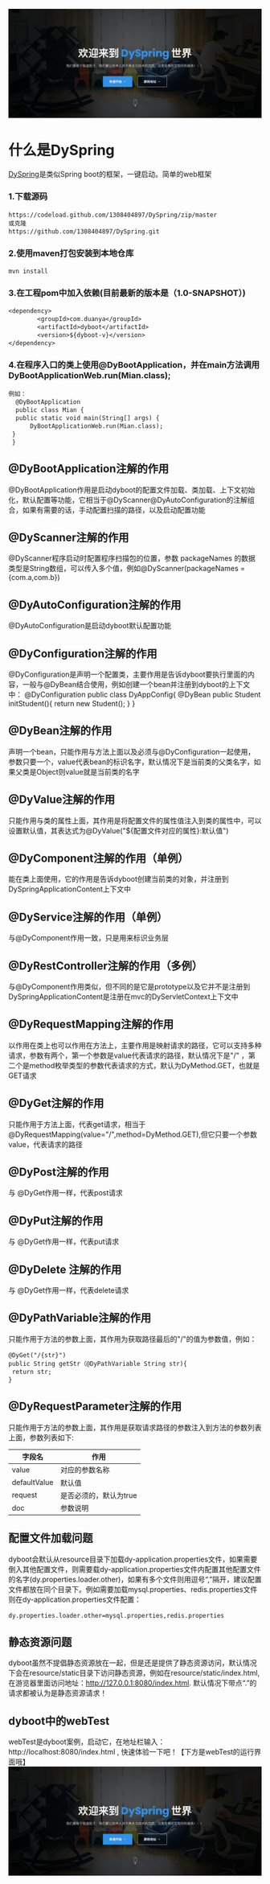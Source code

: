 ![image](https://github.com/1308404897/DySpring/blob/master/webTest/src/main/resources/static/images/testWeb.jpg?raw=true)
# 什么是DySpring
   [DySpring](https://github.com/1308404897/DySpring)是类似Spring boot的框架，一键启动。简单的web框架

  ### 1.下载源码
  
    https://codeload.github.com/1308404897/DySpring/zip/master
    或克隆
    https://github.com/1308404897/DySpring.git
    
  ### 2.使用maven打包安装到本地仓库
  
    mvn install
    
  ### 3.在工程pom中加入依赖(目前最新的版本是（1.0-SNAPSHOT）)
    <dependency>
            <groupId>com.duanya</groupId>
            <artifactId>dyboot</artifactId>
            <version>${dyboot-v}</version>
    </dependency>
    
  ### 4.在程序入口的类上使用@DyBootApplication，并在main方法调用 DyBootApplicationWeb.run(Mian.class);
    例如：
      @DyBootApplication
      public class Mian {
      public static void main(String[] args) {
          DyBootApplicationWeb.run(Mian.class);
     }
     }
     
 ## @DyBootApplication注解的作用
@DyBootApplication作用是启动dyboot的配置文件加载、类加载、上下文初始化，默认配置等功能，它相当于@DyScanner@DyAutoConfiguration的注解组合，如果有需要的话，手动配置扫描的路径，以及启动配置功能

 ## @DyScanner注解的作用
@DyScanner程序启动时配置程序扫描包的位置，参数 packageNames 的数据类型是String数组，可以传入多个值，例如@DyScanner(packageNames = {com.a,com.b})

 ## @DyAutoConfiguration注解的作用
@DyAutoConfiguration是启动dyboot默认配置功能

 ## @DyConfiguration注解的作用
 @DyConfiguration是声明一个配置类，主要作用是告诉dyboot要执行里面的内容，一般与@DyBean结合使用，例如创建一个bean并注册到dyboot的上下文中：
   @DyConfiguration
   public class DyAppConfig{
      @DyBean
      public Student initStudent(){
       return new Student();
      }
   }
   
 ## @DyBean注解的作用
 声明一个bean，只能作用与方法上面以及必须与@DyConfiguration一起使用，参数只要一个，value代表bean的标识名字，默认情况下是当前类的父类名字，如果父类是Object则value就是当前类的名字

 ## @DyValue注解的作用
 只能作用与类的属性上面，其作用是将配置文件的属性值注入到类的属性中，可以设置默认值，其表达式为@DyValue("${配置文件对应的属性}:默认值")

 ## @DyComponent注解的作用（单例）
 能在类上面使用，它的作用是告诉dyboot创建当前类的对象，并注册到DySpringApplicationContent上下文中
 
 ## @DyService注解的作用（单例）
 与@DyComponent作用一致，只是用来标识业务层
  
 ## @DyRestController注解的作用（多例）
 与@DyComponent作用类似，但不同的是它是prototype以及它并不是注册到DySpringApplicationContent是注册在mvc的DyServletContext上下文中
 
 ## @DyRequestMapping注解的作用
 以作用在类上也可以作用在方法上，主要作用是映射请求的路径，它可以支持多种请求，参数有两个，第一个参数是value代表请求的路径，默认情况下是"/" ，第二个是method枚举类型的参数代表请求的方式，默认为DyMethod.GET，也就是GET请求
  
 ## @DyGet注解的作用
 只能作用于方法上面，代表get请求，相当于@DyRequestMapping(value="/",method=DyMethod.GET),但它只要一个参数value，代表请求的路径
 
 ## @DyPost注解的作用
 与 @DyGet作用一样，代表post请求
 
 ## @DyPut注解的作用
 与 @DyGet作用一样，代表put请求
  
 ## @DyDelete 注解的作用
 与 @DyGet作用一样，代表delete请求
 
 ## @DyPathVariable注解的作用
 只能作用于方法的参数上面，其作用为获取路径最后的"/"的值为参数值，例如：
 
    @DyGet("/{str}")
    public String getStr（@DyPathVariable String str){
     return str;
    }
  
  ## @DyRequestParameter注解的作用
  只能作用于方法的参数上面，其作用是获取请求路径的参数注入到方法的参数列表上面，参数列表如下:
  
  字段名 | 作用 
  ----|-----
  value | 对应的参数名称
  defaultValue | 默认值
  request | 是否必须的，默认为true
  doc | 参数说明
  
 ## 配置文件加载问题
 dyboot会默认从resource目录下加载dy-application.properties文件，如果需要倒入其他配置文件，则需要载dy-application.properties文件内配置其他配置文件的名字(dy.properties.loader.other)，如果有多个文件则用逗号“,”隔开，建议配置文件都放在同个目录下。例如需要加载mysql.properties、redis.properties文件
 则在dy-application.properties文件配置：
 
    dy.properties.loader.other=mysql.properties,redis.properties
 
 ## 静态资源问题
 dyboot虽然不提倡静态资源放在一起，但是还是提供了静态资源访问，默认情况下会在resource/static目录下访问静态资源，例如在resource/static/index.html,在游览器里面访问地址：http://127.0.0.1:8080/index.html. 默认情况下带点“.”的请求都被认为是静态资源请求！
 
 ## dyboot中的webTest
 webTest是dyboot案例，启动它，在地址栏输入：http://localhost:8080/index.html , 快速体验一下吧！【下方是webTest的运行界面哦】
 ![image](https://github.com/1308404897/DySpring/blob/master/webTest/src/main/resources/static/images/testWeb.jpg?raw=true)
  
  
  
 
 
 
